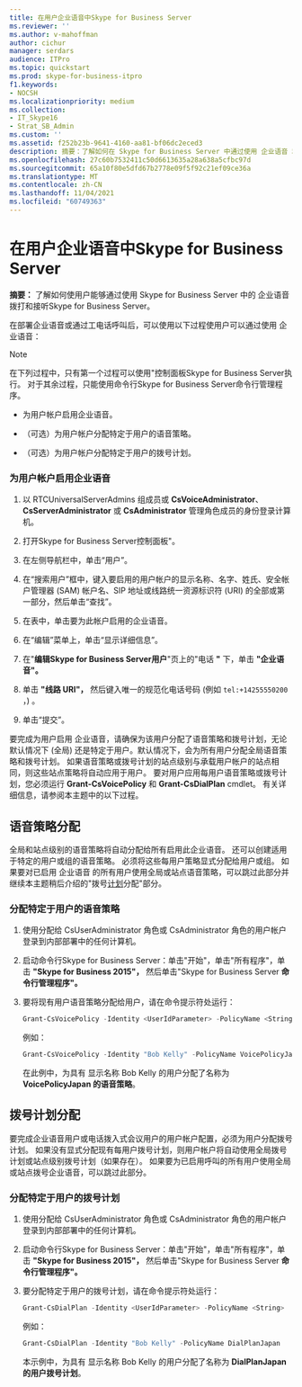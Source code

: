 ```yaml
---
title: 在用户企业语音中Skype for Business Server
ms.reviewer: ''
ms.author: v-mahoffman
author: cichur
manager: serdars
audience: ITPro
ms.topic: quickstart
ms.prod: skype-for-business-itpro
f1.keywords:
- NOCSH
ms.localizationpriority: medium
ms.collection:
- IT_Skype16
- Strat_SB_Admin
ms.custom: ''
ms.assetid: f252b23b-9641-4160-aa81-bf06dc2eced3
description: 摘要：了解如何在 Skype for Business Server 中通过使用 企业语音 和 Skype for Business Server。
ms.openlocfilehash: 27c60b7532411c50d6613635a28a638a5cfbc97d
ms.sourcegitcommit: 65a10f80e5dfd67b2778e09f5f92c21ef09ce36a
ms.translationtype: MT
ms.contentlocale: zh-CN
ms.lasthandoff: 11/04/2021
ms.locfileid: "60749363"
---
```

# <a name="enable-users-for-enterprise-voice-in-skype-for-business-server"></a>在用户企业语音中Skype for Business Server
 
**摘要：** 了解如何使用户能够通过使用 Skype for Business Server 中的 企业语音 拨打和接听Skype for Business Server。
  
在部署企业语音或通过工电话呼叫后，可以使用以下过程使用户可以通过使用 企业语音：
  
> [!NOTE]
> 在下列过程中，只有第一个过程可以使用"控制面板Skype for Business Server执行。 对于其余过程，只能使用命令行Skype for Business Server命令行管理程序。 
  
- 为用户帐户启用企业语音。
    
- （可选）为用户帐户分配特定于用户的语音策略。
    
- （可选）为用户帐户分配特定于用户的拨号计划。
    
### <a name="to-enable-a-user-account-for-enterprise-voice"></a>为用户帐户启用企业语音

1. 以 RTCUniversalServerAdmins 组成员或 **CsVoiceAdministrator**、**CsServerAdministrator** 或 **CsAdministrator** 管理角色成员的身份登录计算机。
    
2. 打开Skype for Business Server控制面板"。
    
3. 在左侧导航栏中，单击“用户”。
    
4. 在“搜索用户”框中，键入要启用的用户帐户的显示名称、名字、姓氏、安全帐户管理器 (SAM) 帐户名、SIP 地址或线路统一资源标识符 (URI) 的全部或第一部分，然后单击“查找”。
    
5. 在表中，单击要为此帐户启用的企业语音。
    
6. 在“编辑”菜单上，单击“显示详细信息”。
    
7. 在"**编辑Skype for Business Server用户**"页上的"电话 **"** 下，单击 **"企业语音"。**
    
8. 单击 **"线路 URI"，** 然后键入唯一的规范化电话号码 (例如 `tel:+14255550200` ，) 。
    
9. 单击“提交”。
    
要完成为用户启用 企业语音，请确保为该用户分配了语音策略和拨号计划，无论默认情况下 (全局) 还是特定于用户。默认情况下，会为所有用户分配全局语音策略和拨号计划。 如果语音策略或拨号计划的站点级别与承载用户帐户的站点相同，则这些站点策略将自动应用于用户。 要对用户应用每用户语音策略或拨号计划，您必须运行 **Grant-CsVoicePolicy** 和 **Grant-CsDialPlan** cmdlet。 有关详细信息，请参阅本主题中的以下过程。
## <a name="voice-policy-assignment"></a>语音策略分配

全局和站点级别的语音策略将自动分配给所有启用此企业语音。 还可以创建适用于特定的用户或组的语音策略。 必须将这些每用户策略显式分配给用户或组。 如果要对已启用 企业语音 的所有用户使用全局或站点语音策略，可以跳过此部分并继续本主题稍后介绍的"拨号[计划](enable-users-for-enterprise-voice.md#BKMK_DialPlanAssignment)分配"部分。
  
### <a name="to-assign-a-user-specific-voice-policy"></a>分配特定于用户的语音策略

1. 使用分配给 CsUserAdministrator 角色或 CsAdministrator 角色的用户帐户登录到内部部署中的任何计算机。
    
2. 启动命令行Skype for Business Server：单击"开始"，单击"所有程序"，单击 **"Skype for Business 2015"，** 然后单击"Skype for Business Server **命令行管理程序"。**
    
3. 要将现有用户语音策略分配给用户，请在命令提示符处运行：
    
   ```powershell
   Grant-CsVoicePolicy -Identity <UserIdParameter> -PolicyName <String>
   ```

    例如：
    
   ```powershell
   Grant-CsVoicePolicy -Identity "Bob Kelly" -PolicyName VoicePolicyJapan
   ```

    在此例中，为具有 显示名称 Bob Kelly 的用户分配了名称为 **VoicePolicyJapan 的语音策略**。
    
## <a name="dial-plan-assignment"></a>拨号计划分配
<a name="BKMK_DialPlanAssignment"> </a>

要完成企业语音用户或电话拨入式会议用户的用户帐户配置，必须为用户分配拨号计划。 如果没有显式分配现有每用户拨号计划，则用户帐户将自动使用全局拨号计划或站点级别拨号计划（如果存在）。 如果要为已启用呼叫的所有用户使用全局或站点拨号企业语音，可以跳过此部分。
  
### <a name="to-assign-a-user-specific-dial-plan"></a>分配特定于用户的拨号计划

1. 使用分配给 CsUserAdministrator 角色或 CsAdministrator 角色的用户帐户登录到内部部署中的任何计算机。
    
2. 启动命令行Skype for Business Server：单击"开始"，单击"所有程序"，单击 **"Skype for Business 2015"，** 然后单击"Skype for Business Server **命令行管理程序"。**
    
3. 要分配特定于用户的拨号计划，请在命令提示符处运行：
    
   ```powershell
   Grant-CsDialPlan -Identity <UserIdParameter> -PolicyName <String>
   ```

    例如：
    
   ```powershell
   Grant-CsDialPlan -Identity "Bob Kelly" -PolicyName DialPlanJapan
   ```

    本示例中，为具有 显示名称 Bob Kelly 的用户分配了名称为 **DialPlanJapan 的用户拨号计划**。
    


